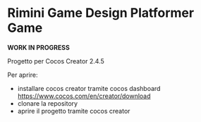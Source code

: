 # Rimini Game Design Platformer Game

**WORK IN PROGRESS**

Progetto per Cocos Creator 2.4.5

Per aprire:
- installare cocos creator tramite cocos dashboard https://www.cocos.com/en/creator/download
- clonare la repository
- aprire il progetto tramite cocos creator